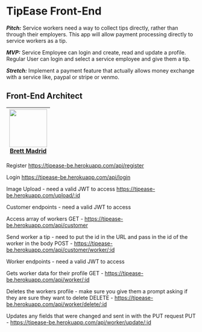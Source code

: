 # TipEase Front-End

***Pitch:*** Service workers need a way to collect tips directly, rather than through their employers. This app will allow payment processing directly to service workers as a tip.

***MVP:*** Service Employee can login and create, read and update a profile. Regular User can login and select a service employee and give them a tip.

***Stretch:*** Implement a payment feature that actually allows money exchange with a service like, paypal or stripe or venmo.

## Front-End Architect

| [<img src="https://avatars3.githubusercontent.com/u/43302456?s=460&v=4" align="center" width=100><br><b>Brett Madrid</b> ](https://github.com/brettmadrid) |
|---|

Register
https://tipease-be.herokuapp.com/api/register

Login
https://tipease-be.herokuapp.com/api/login

Image Upload - need a valid JWT to access
https://tipease-be.herokuapp.com/upload/:id


Customer endpoints - need a valid JWT to access

Access array of workers
GET - https://tipease-be.herokuapp.com/api/customer

Send worker a tip - need to put the id in the URL and pass in the id of the worker in the body
POST - https://tipease-be.herokuapp.com/api/customer/worker/:id



Worker endpoints - need a valid JWT to access

Gets worker data for their profile
GET - https://tipease-be.herokuapp.com/api/worker/:id

Deletes the workers profile - make sure you give them a prompt asking if they are sure they want to delete
DELETE - https://tipease-be.herokuapp.com/api/worker/delete/:id

Updates any fields that were changed and sent in with the PUT request
PUT - https://tipease-be.herokuapp.com/api/worker/update/:id
